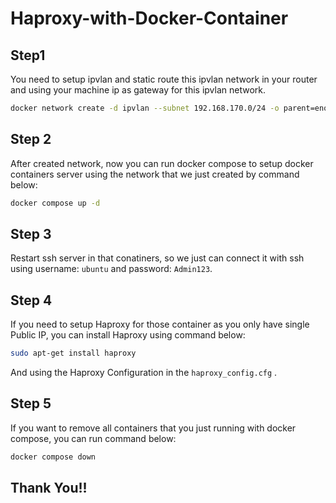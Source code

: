 # Haproxy-with-Docker-Container

## Step1 
You need to setup ipvlan and static route this ipvlan network in your router and using your machine ip as gateway for this ipvlan network.
```bash
docker network create -d ipvlan --subnet 192.168.170.0/24 -o parent=eno8303 -o ipvlan_mode=l3 student_db
```

## Step 2
After created network, now you can run docker compose to setup docker containers server using the network that we just created by command below:
```bash
docker compose up -d
```

## Step 3
Restart ssh server in that conatiners, so we just can connect it with ssh using username: <code>ubuntu</code> and password: <code>Admin123</code>.

## Step 4
If you need to setup Haproxy for those container as you only have single Public IP, you can install Haproxy using command below:
```bash
sudo apt-get install haproxy
```
And using the Haproxy Configuration in the <code>haproxy_config.cfg</code> .

## Step 5
If you want to remove all containers that you just running with docker compose, you can run command below:
```bash
docker compose down
```
## Thank You!!